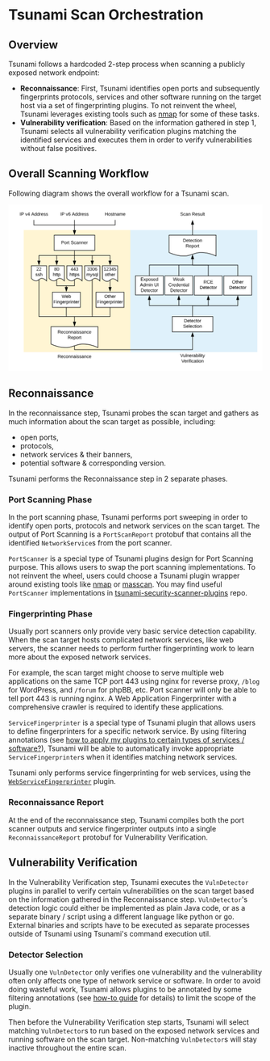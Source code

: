 # Tsunami Scan Orchestration

## Overview

Tsunami follows a hardcoded 2-step process when scanning a publicly
exposed network endpoint:

*   **Reconnaissance**: First, Tsunami identifies open ports and
    subsequently fingerprints protocols, services and other software running on
    the target host via a set of fingerprinting plugins. To not reinvent the
    wheel, Tsunami leverages existing tools such as [nmap](https://nmap.org/)
    for some of these tasks.
*   **Vulnerability verification**: Based on the information gathered in step 1,
    Tsunami selects all vulnerability verification plugins matching the
    identified services and executes them in order to verify vulnerabilities
    without false positives.

## Overall Scanning Workflow

Following diagram shows the overall workflow for a Tsunami scan.

![orchestration](img/orchestration.svg)

## Reconnaissance

In the reconnaissance step, Tsunami probes the scan target and gathers as much
information about the scan target as possible, including:

*   open ports,
*   protocols,
*   network services & their banners,
*   potential software & corresponding version.

Tsunami performs the Reconnaissance step in 2 separate phases.

### Port Scanning Phase

In the port scanning phase, Tsunami performs port sweeping in order to identify
open ports, protocols and network services on the scan target. The output of
Port Scanning is a `PortScanReport` protobuf that contains all the identified
`NetworkService`s from the port scanner.

`PortScanner` is a special type of Tsunami plugins design for Port Scanning
purpose. This allows users to swap the port scanning implementations. To not
reinvent the wheel, users could choose a Tsunami plugin wrapper around existing
tools like [nmap](https://nmap.org/) or
[masscan](https://github.com/robertdavidgraham/masscan). You may find useful
`PortScanner` implementations in
[tsunami-security-scanner-plugins](https://github.com/google/tsunami-security-scanner-plugins/tree/master/google/portscan)
repo.

### Fingerprinting Phase

Usually port scanners only provide very basic service detection capability. When
the scan target hosts complicated network services, like web servers, the
scanner needs to perform further fingerprinting work to learn more about the
exposed network services.

For example, the scan target might choose to serve multiple web applications on
the same TCP port 443 using nginx for reverse proxy, `/blog` for WordPress, and
`/forum` for phpBB, etc. Port scanner will only be able to tell port 443 is
running nginx. A Web Application Fingerprinter with a comprehensive crawler is
required to identify these applications.

`ServiceFingerprinter` is a special type of Tsunami plugin that allows users to
define fingerprinters for a specific network service. By using filtering
annotations (see
[how to apply my plugins to certain types of services / software?](/docs/howto.md#filter_plugins)),
Tsunami will be able to automatically invoke appropriate `ServiceFingerprinter`s
when it identifies matching network services.

Tsunami only performs service fingerprinting for web services,
using the
[`WebServiceFingerprinter`](https://github.com/google/tsunami-security-scanner-plugins/blob/71c57f6bc151a3d97675d74c904a175172c77df4/google/fingerprinters/web/src/main/java/com/google/tsunami/plugins/fingerprinters/web/WebServiceFingerprinter.java)
plugin.

### Reconnaissance Report

At the end of the reconnaissance step, Tsunami compiles both the port scanner
outputs and service fingerprinter outputs into a single `ReconnaissanceReport`
protobuf for Vulnerability Verification.

## Vulnerability Verification

In the Vulnerability Verification step, Tsunami executes the `VulnDetector`
plugins in parallel to verify certain vulnerabilities on the scan target based
on the information gathered in the Reconnaissance step. `VulnDetector`'s
detection logic could either be implemented as plain Java code, or as a separate
binary / script using a different language like python or go. External binaries
and scripts have to be executed as separate processes outside of Tsunami using
Tsunami's command execution util.

### Detector Selection

Usually one `VulnDetector` only verifies one vulnerability and the vulnerability
often only affects one type of network service or software. In order to avoid
doing wasteful work, Tsunami allows plugins to be annotated by some filtering
annotations (see [how-to guide](/docs/howto.md#filter_plugins) for details) to limit
the scope of the plugin.

Then before the Vulnerability Verification step starts, Tsunami will select
matching `VulnDetector`s to run based on the exposed network services and
running software on the scan target. Non-matching `VulnDetector`s will stay
inactive throughout the entire scan.
